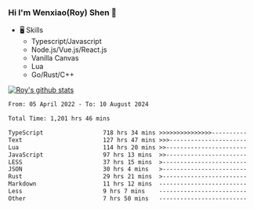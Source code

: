 ### Hi I'm Wenxiao(Roy) Shen 👋
- 🖥 Skills
  - Typescript/Javascript
  - Node.js/Vue.js/React.js
  - Vanilla Canvas
  - Lua
  - Go/Rust/C++

[![Roy's github stats](https://github-readme-stats.vercel.app/api?username=RoyShen12&show_icons=true&theme=radical&hide=prs,contribs)](https://github.com/anuraghazra/github-readme-stats)
<!--START_SECTION:waka-->

```txt
From: 05 April 2022 - To: 10 August 2024

Total Time: 1,201 hrs 46 mins

TypeScript                 718 hrs 34 mins >>>>>>>>>>>>>>>----------   59.41 %
Text                       127 hrs 47 mins >>>----------------------   10.57 %
Lua                        114 hrs 20 mins >>-----------------------   09.45 %
JavaScript                 97 hrs 13 mins  >>-----------------------   08.04 %
LESS                       37 hrs 15 mins  >------------------------   03.08 %
JSON                       30 hrs 4 mins   >------------------------   02.49 %
Rust                       29 hrs 21 mins  >------------------------   02.43 %
Markdown                   11 hrs 12 mins  -------------------------   00.93 %
Less                       9 hrs 7 mins    -------------------------   00.75 %
Other                      7 hrs 50 mins   -------------------------   00.65 %
```

<!--END_SECTION:waka-->
